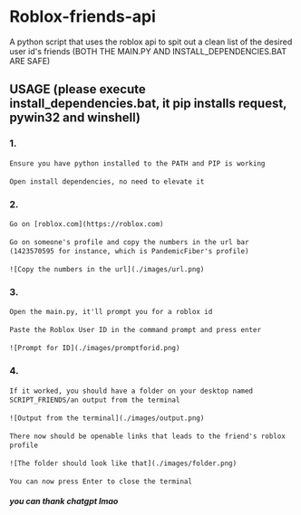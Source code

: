 # Roblox-friends-api
A python script that uses the roblox api to spit out a clean list of the desired user id's friends
(BOTH THE MAIN.PY AND INSTALL_DEPENDENCIES.BAT ARE SAFE)

## USAGE (please execute install_dependencies.bat, it pip installs request, pywin32 and winshell)

### 1\.

    Ensure you have python installed to the PATH and PIP is working

    Open install dependencies, no need to elevate it

### 2\.

    Go on [roblox.com](https://roblox.com)

    Go on someone's profile and copy the numbers in the url bar (1423570595 for instance, which is PandemicFiber's profile)

    ![Copy the numbers in the url](./images/url.png)

### 3\.

    Open the main.py, it'll prompt you for a roblox id

    Paste the Roblox User ID in the command prompt and press enter
    
    ![Prompt for ID](./images/promptforid.png)
    
### 4\.

    If it worked, you should have a folder on your desktop named SCRIPT_FRIENDS/an output from the terminal

    ![Output from the terminal](./images/output.png)

    There now should be openable links that leads to the friend's roblox profile

    ![The folder should look like that](./images/folder.png)

    You can now press Enter to close the terminal
    



##### you can thank chatgpt lmao
